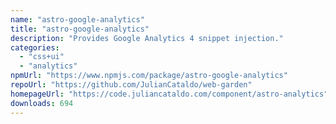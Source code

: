 ```yaml
---
name: "astro-google-analytics"
title: "astro-google-analytics"
description: "Provides Google Analytics 4 snippet injection."
categories:
  - "css+ui"
  - "analytics"
npmUrl: "https://www.npmjs.com/package/astro-google-analytics"
repoUrl: "https://github.com/JulianCataldo/web-garden"
homepageUrl: "https://code.juliancataldo.com/component/astro-analytics"
downloads: 694
---
```


